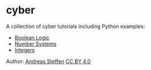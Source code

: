 # cyber

A collection of cyber tutorials including Python examples:

* [Boolean Logic](Boolean_Logic.md)
* [Number Systems](Number_Systems.md)
* [Integers](Integers.md)

Author:  [Andreas Steffen][AS] [CC BY 4.0][CC]

[AS]: mailto:andreas.steffen@strongsec.net
[CC]: http://creativecommons.org/licenses/by/4.0/
